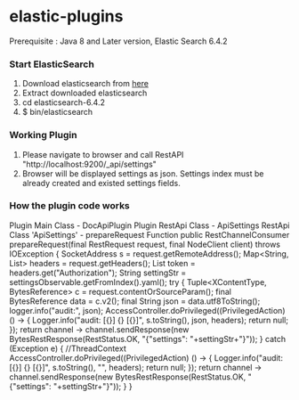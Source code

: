 # elastic-plugins
 Prerequisite : Java 8 and Later version, Elastic Search 6.4.2 

### Start ElasticSearch
1) Download elasticsearch from [here](https://www.elastic.co/downloads/elasticsearch)   
2) Extract downloaded elasticsearch     
3) cd elasticsearch-6.4.2       
4) $ bin/elasticsearch 

### Working Plugin 
1) Please navigate to browser and call RestAPI "http://localhost:9200/_api/settings"
2) Browser will be displayed settings as json.
Settings index must be already created and existed settings fields.

### How the plugin code works
 Plugin Main Class - DocApiPlugin
 Plugin RestApi Class - ApiSettings
 RestApi Class 'ApiSettings' - prepareRequest Function
 public RestChannelConsumer prepareRequest(final RestRequest request, final NodeClient client) throws IOException {
 			SocketAddress s = request.getRemoteAddress();
 			Map<String, List<String>> headers = request.getHeaders();
 			List<String> token = headers.get("Authorization");
             String settingStr = settingsObservable.getFromIndex().yaml();
 			try {
 				Tuple<XContentType, BytesReference> c = request.contentOrSourceParam();
 				final BytesReference data = c.v2();
 				final String json = data.utf8ToString();
 				logger.info("audit:", json); 
 				AccessController.doPrivileged((PrivilegedAction<Void>) () -> {
 					Logger.info("audit: [{}] {} [{}]", s.toString(), json, headers);
 					return null;
 				});
 				return channel -> channel.sendResponse(new BytesRestResponse(RestStatus.OK, "{\"settings\": "+settingStr+"}"));
 			}
 			catch (Exception e) {
 				//ThreadContext
 				AccessController.doPrivileged((PrivilegedAction<Void>) () -> {
 					Logger.info("audit: [{}] {} [{}]", s.toString(), "", headers);
 					return null;
 				});
 				return channel -> channel.sendResponse(new BytesRestResponse(RestStatus.OK, "{\"settings\": "+settingStr+"}"));
 			}
 		}